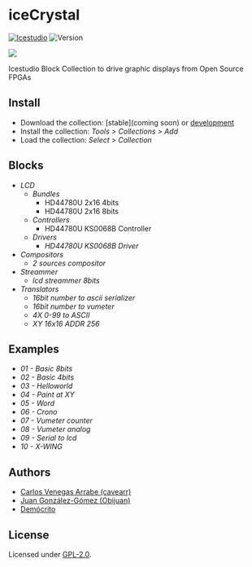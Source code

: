 # iceCrystal

[![Icestudio](https://img.shields.io/badge/collection-icestudio-blue.svg)](https://github.com/FPGAwars/icestudio)
![Version](https://img.shields.io/badge/version-v1.0.0-orange.svg)

![](https://github.com/cavearr/icecrystal/raw/master/assets/icons/icecrystal-logo.png)

Icestudio Block Collection to drive graphic displays from Open Source FPGAs


## Install

* Download the collection: [stable](coming soon) or [development](https://github.com/cavearr/icecrystal/archive/master.zip)
* Install the collection: *Tools > Collections > Add*
* Load the collection: *Select > Collection*

## Blocks
* *LCD*
  * *Bundles*
    * HD44780U 2x16 4bits
    * HD44780U 2x16 8bits
  * *Controllers*
    * HD44780U KS0068B Controller
  * *Drivers*
    * *HD44780U KS0068B Driver*
* *Compositors*
  * *2 sources compositor*
* *Streammer*
  * *lcd streammer 8bits*
* *Translators*
  * *16bit number to ascii serializer*
  * *16bit number to vumeter*
  * *4X 0-99 to ASCII*
  * *XY 16x16 ADDR 256*
     
## Examples
* *01 - Basic 8bits*
* *02 - Basic 4bits*
* *03 - Helloworld*
* *04 - Paint at XY*	
* *05 - Word*
* *06 - Crono*
* *07 - Vumeter counter*
* *08 - Vumeter analog*	
* *09 - Serial to lcd*
* *10 - X-WING*
   

## Authors
* [Carlos Venegas Arrabe (cavearr)](https://github.com/cavearr)
* [Juan González-Gómez (Obijuan)](https://github.com/Obijuan)
* [Demócrito](https://github.com/Democrito)

## License

Licensed under [GPL-2.0](https://opensource.org/licenses/GPL-2.0).



